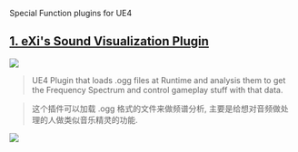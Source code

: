  Special Function plugins for UE4

## [1. eXi's Sound Visualization Plugin](https://github.com/eXifreXi/eXiSoundVis)
![](https://camo.githubusercontent.com/d0ceadc6b5e942a1f30d018d40014fb9a3105edf/687474703a2f2f7075752e73682f6f714d30712f396130376230383265622e706e67)
>UE4 Plugin that loads .ogg files at Runtime and analysis them to get the Frequency Spectrum and control gameplay stuff with that data.

>这个插件可以加载 .ogg 格式的文件来做频谱分析, 主要是给想对音频做处理的人做类似音乐精灵的功能.

[![](http://imgur.com/DWGECXG.gif)](https://www.youtube.com/watch?v=N4eA68BEpak)

